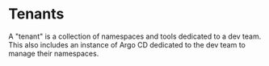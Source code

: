 # Tenants

A "tenant" is a collection of namespaces and tools dedicated to a dev team.  This also includes an instance of Argo CD dedicated to the dev team to manage their namespaces.

